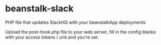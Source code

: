 beanstalk-slack
===============

PHP file that updates SlackHQ with your beanstalkApp deployments

Upload the post-hook.php file to your web server, fill in the config blanks with your access tokens / urls and you're set. 
